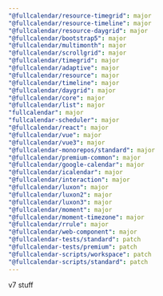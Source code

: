 ```yaml
---
"@fullcalendar/resource-timegrid": major
"@fullcalendar/resource-timeline": major
"@fullcalendar/resource-daygrid": major
"@fullcalendar/bootstrap5": major
"@fullcalendar/multimonth": major
"@fullcalendar/scrollgrid": major
"@fullcalendar/timegrid": major
"@fullcalendar/adaptive": major
"@fullcalendar/resource": major
"@fullcalendar/timeline": major
"@fullcalendar/daygrid": major
"@fullcalendar/core": major
"@fullcalendar/list": major
"fullcalendar": major
"fullcalendar-scheduler": major
"@fullcalendar/react": major
"@fullcalendar/vue": major
"@fullcalendar/vue3": major
"@fullcalendar-monorepos/standard": major
"@fullcalendar/premium-common": major
"@fullcalendar/google-calendar": major
"@fullcalendar/icalendar": major
"@fullcalendar/interaction": major
"@fullcalendar/luxon": major
"@fullcalendar/luxon2": major
"@fullcalendar/luxon3": major
"@fullcalendar/moment": major
"@fullcalendar/moment-timezone": major
"@fullcalendar/rrule": major
"@fullcalendar/web-component": major
"@fullcalendar-tests/standard": patch
"@fullcalendar-tests/premium": patch
"@fullcalendar-scripts/workspace": patch
"@fullcalendar-scripts/standard": patch
---
```


v7 stuff
